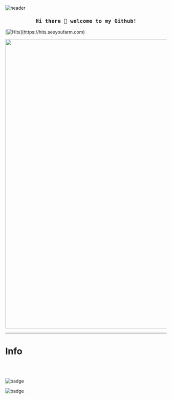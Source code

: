 
![header](https://capsule-render.vercel.app/api?type=waving&color=auto&height=250&section=header&text=Noljis%20Github%20🎉%20&fontSize=100&animation=fadeIn&fontAlignY=38)


<h3 align="center"><samp> Hi there 💫  welcome to my Github!</samp></h3>


<div>

[![Hits](https://hits.seeyoufarm.com/api/count/incr/badge.svg?url=https%3A%2F%2Fgithub.com%2Fnoljis%2Fhit-counter&count_bg=%236EEDC2&title_bg=%23555555&icon=nextdoor.svg&icon_color=%23FFFFFF&title=Visit&edge_flat=false&align="right")](https://hits.seeyoufarm.com)
     
   


<img
     src="https://user-images.githubusercontent.com/117498827/212060500-76d44479-b64c-4811-ab7b-0059bef26760.png"
     width="900"
     height="900"
/>



<hr>
<h1>Info</h1>
<br><br>


![badge](https://img.shields.io/badge/Noljis-back--end-yellowgreen?style=for-the-badge&logo=dev.to) <br>

![badge](https://img.shields.io/badge/EMail-Popsol95@gmail.com-informational?style=for-the-badge&logo=Gmail)

